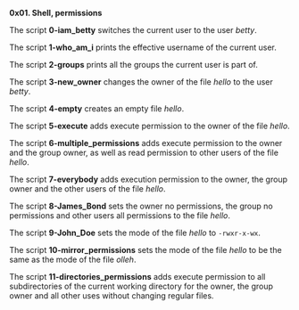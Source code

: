 **0x01. Shell, permissions**

The script **0-iam_betty** switches the current user to the user *betty*.

The script **1-who_am_i** prints the effective username of the current user.

The script **2-groups** prints all the groups the current user is part of.

The script **3-new_owner** changes the owner of the file *hello* to the user *betty*.

The script **4-empty** creates an empty file *hello*.

The script **5-execute** adds execute permission to the owner of the file *hello*.

The script **6-multiple_permissions** adds execute permission to the owner and the group owner, as well as read permission to other users of the file *hello*.

The script **7-everybody** adds execution permission to the owner, the group owner and the other users of the file *hello*.

The script **8-James_Bond** sets the owner no permissions, the group no permissions and other users all permissions to the file *hello*.

The script **9-John_Doe** sets the mode of the file *hello* to `-rwxr-x-wx`.

The script **10-mirror_permissions** sets the mode of the file *hello* to be the same as the mode of the file *olleh*.

The script **11-directories_permissions** adds execute permission to all subdirectories of the current working directory for the owner, the group owner and all other uses without changing regular files.
